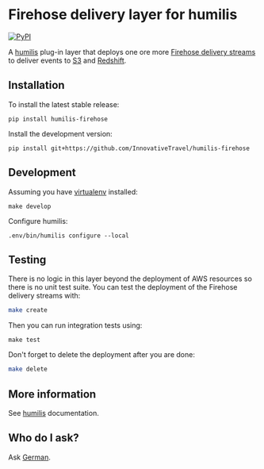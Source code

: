 Firehose delivery layer for humilis
===================================

[![PyPI](https://img.shields.io/pypi/v/humilis-firehose.svg?style=flat)](https://pypi.python.org/pypi/humilis-firehose)

A [humilis][humilis] plug-in layer that deploys one ore more 
[Firehose delivery streams][firehose] to deliver events to [S3][s3] and 
[Redshift][redshift].

[firehose]: http://docs.aws.amazon.com/firehose/latest/dev/what-is-this-service.html
[humilis]: https://github.com/InnovativeTravel/humilis
[redshift]: https://aws.amazon.com/documentation/redshift/
[s3]: https://aws.amazon.com/documentation/s3/


## Installation

To install the latest stable release:

```
pip install humilis-firehose
```


Install the development version:

```
pip install git+https://github.com/InnovativeTravel/humilis-firehose
```


## Development

Assuming you have [virtualenv][venv] installed:

[venv]: https://virtualenv.readthedocs.org/en/latest/

```
make develop
```

Configure humilis:

```
.env/bin/humilis configure --local
```


## Testing

There is no logic in this layer beyond the deployment of AWS resources so 
there is no unit test suite. You can test the deployment of the Firehose
delivery streams with:

```bash
make create
```

Then you can run integration tests using:

```
make test
```

Don't forget to delete the deployment after you are done:

```bash
make delete
```


## More information

See [humilis][humilis] documentation.

[humilis]: https://github.com/InnovativeTravel/humilis/blob/master/README.md


## Who do I ask?

Ask [German](mailto:german@innovativetravel.eu).
